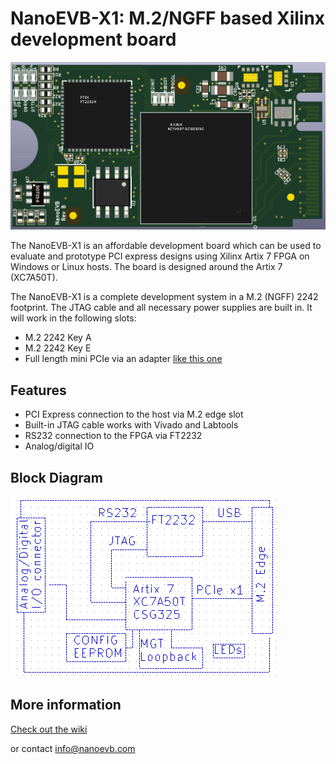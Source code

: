 # NanoEVB-X1: M.2/NGFF based Xilinx development board

![Image of NanoEVB](./NanoEVB-X1-top.png)

The NanoEVB-X1 is an affordable development board which can be used to evaluate and prototype 
PCI express designs using Xilinx Artix 7 FPGA on Windows or Linux hosts.
The board is designed around the Artix 7 (XC7A50T).

The NanoEVB-X1 is a complete development system in a M.2 (NGFF) 2242 footprint. The JTAG cable
and all necessary power supplies are built in. It will work in the following slots:
 
- M.2 2242 Key A
- M.2 2242 Key E
- Full length mini PCIe via an adapter [like this one](https://www.amazon.com/dp/B01MR76H5F)

## Features
- PCI Express connection to the host via M.2 edge slot
- Built-in JTAG cable works with Vivado and Labtools
- RS232 connection to the FPGA via FT2232
- Analog/digital IO


## Block Diagram

![Block Diagram](./NanoEVB-X1-block.png)

## More information

[Check out the wiki](https://github.com/RHSResearchLLC/NanoEVB-X1/wiki)

or contact info@nanoevb.com




